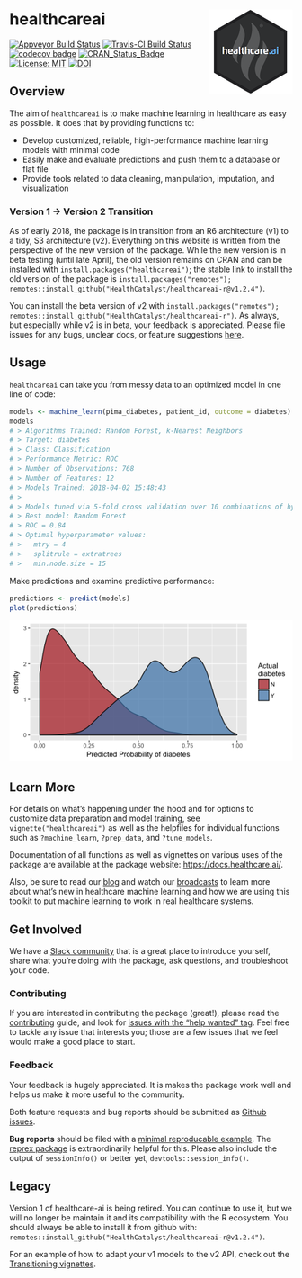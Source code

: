 
<!-- README.md is generated from README.Rmd. Please edit the .Rmd and knit it to generate the .md. -->

# healthcareai <img src="man/figures/logo.png" align="right" />

[![Appveyor Build
Status](https://ci.appveyor.com/api/projects/status/0xrpe233o9a16l4l/branch/master?svg=true)](https://ci.appveyor.com/project/CatalystAdmin/healthcareai-r/)
[![Travis-CI Build
Status](https://travis-ci.org/HealthCatalyst/healthcareai-r.svg?branch=master)](https://travis-ci.org/HealthCatalyst/healthcareai-r)
[![codecov
badge](https://codecov.io/gh/HealthCatalyst/healthcareai-r/branch/master/graph/badge.svg)](https://codecov.io/gh/HealthCatalyst/healthcareai-r)
[![CRAN\_Status\_Badge](https://www.r-pkg.org/badges/version-last-release/healthcareai)](https://cran.r-project.org/package=healthcareai)
[![License:
MIT](https://img.shields.io/badge/License-MIT-blue.svg)](https://github.com/HealthCatalystSLC/healthcareai-r/blob/master/LICENSE)
[![DOI](https://zenodo.org/badge/DOI/10.5281/zenodo.999334.svg)](https://doi.org/10.5281/zenodo.999334)

## Overview

The aim of `healthcareai` is to make machine learning in healthcare as
easy as possible. It does that by providing functions to:

  - Develop customized, reliable, high-performance machine learning
    models with minimal code
  - Easily make and evaluate predictions and push them to a database or
    flat file
  - Provide tools related to data cleaning, manipulation, imputation,
    and visualization

### Version 1 -\> Version 2 Transition

As of early 2018, the package is in transition from an R6 architecture
(v1) to a tidy, S3 architecture (v2). Everything on this website is
written from the perspective of the new version of the package. While
the new version is in beta testing (until late April), the old version
remains on CRAN and can be installed with
`install.packages("healthcareai")`; the stable link to install the old
version of the package is `install.packages("remotes");
remotes::install_github("HealthCatalyst/healthcareai-r@v1.2.4")`.

You can install the beta version of v2 with
`install.packages("remotes");
remotes::install_github("HealthCatalyst/healthcareai-r")`. As always,
but especially while v2 is in beta, your feedback is appreciated. Please
file issues for any bugs, unclear docs, or feature suggestions
[here](https://github.com/HealthCatalyst/healthcareai-r/issues).

## Usage

`healthcareai` can take you from messy data to an optimized model in one
line of code:

``` r
models <- machine_learn(pima_diabetes, patient_id, outcome = diabetes)
models
# > Algorithms Trained: Random Forest, k-Nearest Neighbors
# > Target: diabetes
# > Class: Classification
# > Performance Metric: ROC
# > Number of Observations: 768
# > Number of Features: 12
# > Models Trained: 2018-04-02 15:48:43 
# > 
# > Models tuned via 5-fold cross validation over 10 combinations of hyperparameter values.
# > Best model: Random Forest
# > ROC = 0.84
# > Optimal hyperparameter values:
# >   mtry = 4
# >   splitrule = extratrees
# >   min.node.size = 15
```

Make predictions and examine predictive performance:

``` r
predictions <- predict(models)
plot(predictions)
```

![](readme_files/figure-gfm/unnamed-chunk-3-1.png)<!-- -->

## Learn More

For details on what’s happening under the hood and for options to
customize data preparation and model training, see
`vignette("healthcareai")` as well as the helpfiles for individual
functions such as `?machine_learn`, `?prep_data`, and `?tune_models`.

Documentation of all functions as well as vignettes on various uses of
the package are available at the package website:
<https://docs.healthcare.ai/>.

Also, be sure to read our [blog](http://healthcare.ai/blog/) and watch
our
[broadcasts](https://www.youtube.com/channel/UCGZUobs_x712KbcL6RSzfnQ)
to learn more about what’s new in healthcare machine learning and how we
are using this toolkit to put machine learning to work in real
healthcare systems.

## Get Involved

We have a [Slack community](https://healthcare-ai.slack.com/) that is a
great place to introduce yourself, share what you’re doing with the
package, ask questions, and troubleshoot your code.

### Contributing

If you are interested in contributing the package (great\!), please read
the
[contributing](https://github.com/HealthCatalyst/healthcareai-r/blob/master/CONTRIBUTING.md)
guide, and look for [issues with the “help wanted”
tag](https://github.com/HealthCatalyst/healthcareai-r/labels/help%20wanted).
Feel free to tackle any issue that interests you; those are a few issues
that we feel would make a good place to start.

### Feedback

Your feedback is hugely appreciated. It is makes the package work well
and helps us make it more useful to the community.

Both feature requests and bug reports should be submitted as [Github
issues](https://github.com/HealthCatalyst/healthcareai-r/issues).

**Bug reports** should be filed with a [minimal reproducable
example](https://gist.github.com/hadley/270442). The [reprex
package](https://github.com/tidyverse/reprex) is extraordinarily helpful
for this. Please also include the output of `sessionInfo()` or better
yet, `devtools::session_info()`.

## Legacy

Version 1 of healthcare-ai is being retired. You can continue to use it,
but we will no longer be maintain it and its compatibility with the R
ecosystem. You should always be able to install it from github with:
`remotes::install_github("HealthCatalyst/healthcareai-r@v1.2.4")`.

For an example of how to adapt your v1 models to the v2 API, check out
the [Transitioning vignettes](https://docs.healthcare.ai/articles/).
